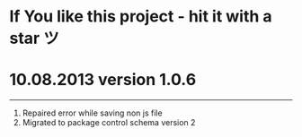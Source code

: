 # If You like this project - hit it with a star ツ

# 10.08.2013 version 1.0.6

---

1. Repaired error while saving non js file
2. Migrated to package control schema version 2